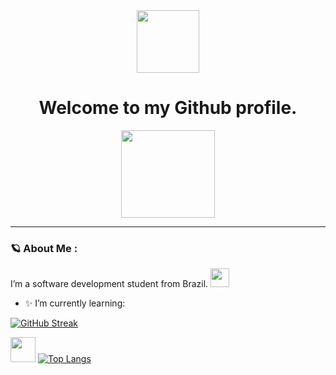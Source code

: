 
<div id="header" align="center">
  <img src="https://media.giphy.com/media/BOOyywoZerTGp90YPN/giphy.gif" width="100"/>
  <h1>Welcome to my Github profile.</h1>
</div> 



<div align="center">
  <img src="https://media.giphy.com/media/7PxNr5ukrXSJH8v4IF/giphy.gif" width="150" height="140"/>
</div>


---

### 🪐 About Me :

I’m a software development student from Brazil. <img src="https://media.giphy.com/media/WUlplcMpOCEmTGBtBW/giphy.gif" width="30"> 

- ✨ I’m currently learning:






[![GitHub Streak](http://github-readme-streak-stats.herokuapp.com?user=KallinePorfirio&theme=midnight-purple&card_width=600)](https://git.io/streak-stats)

<img src="https://cdn.jsdelivr.net/gh/devicons/devicon/icons/git/git-original.svg" width="40" height="40"/> [![Top Langs](https://github-readme-stats.vercel.app/api/top-langs/?username=KallinePorfirio&layout=compact&theme=vision-friendly-dark)](https://github.com/anuraghazra/github-readme-stats)

